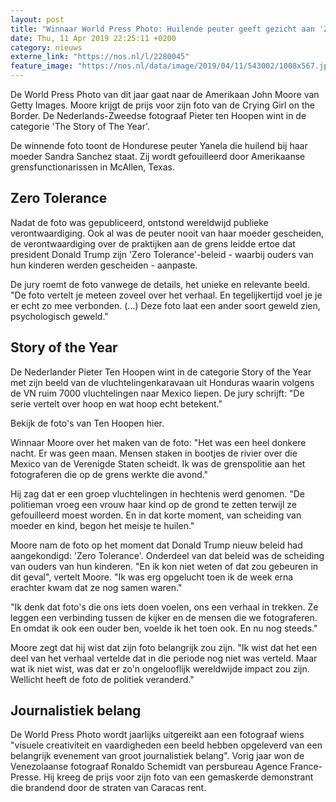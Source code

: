 ```yaml
---
layout: post
title: "Winnaar World Press Photo: Huilende peuter geeft gezicht aan 'Zero Tolerance'"
date: Thu, 11 Apr 2019 22:25:11 +0200
category: nieuws
externe_link: "https://nos.nl/l/2280045"
feature_image: "https://nos.nl/data/image/2019/04/11/543002/1008x567.jpg"
---
```


<p>De World Press Photo van dit jaar gaat naar de Amerikaan John Moore van Getty Images. Moore krijgt de prijs voor zijn foto van de Crying Girl on the Border. De Nederlands-Zweedse fotograaf Pieter ten Hoopen wint in de categorie 'The Story of The Year'.</p>
<p>De winnende foto toont de Hondurese peuter Yanela die huilend bij haar moeder Sandra Sanchez staat. Zij wordt gefouilleerd door Amerikaanse grensfunctionarissen in McAllen, Texas.</p>
<h2>Zero Tolerance</h2>
<p>Nadat de foto was gepubliceerd, ontstond wereldwijd publieke verontwaardiging. Ook al was de peuter nooit van haar moeder gescheiden, de verontwaardiging over de praktijken aan de grens leidde ertoe dat president Donald Trump zijn 'Zero Tolerance'-beleid - waarbij ouders van hun kinderen werden gescheiden - aanpaste.</p>
<p>De jury roemt de foto vanwege de details, het unieke en relevante beeld. "De foto vertelt je meteen zoveel over het verhaal. En tegelijkertijd voel je je er echt zo mee verbonden. (...) Deze foto laat een ander soort geweld zien, psychologisch geweld."</p>
<h2>Story of the Year</h2>
<p>De Nederlander Pieter Ten Hoopen wint in de categorie Story of the Year met zijn beeld van de vluchtelingenkaravaan uit Honduras waarin volgens de VN ruim 7000 vluchtelingen naar Mexico liepen. De jury schrijft: "De serie vertelt over hoop en wat hoop echt betekent."</p>
<p>Bekijk de foto's van Ten Hoopen hier.</p>
<p>Winnaar Moore over het maken van de foto: "Het was een heel donkere nacht. Er was geen maan. Mensen staken in bootjes de rivier over die Mexico van de Verenigde Staten scheidt. Ik was de grenspolitie aan het fotograferen die op de grens werkte die avond."</p>
<p>Hij zag dat er een groep vluchtelingen in hechtenis werd genomen. "De politieman vroeg een vrouw haar kind op de grond te zetten terwijl ze gefouilleerd moest worden. En in dat korte moment, van scheiding van moeder en kind, begon het meisje te huilen."</p>
<p>Moore nam de foto op het moment dat Donald Trump nieuw beleid had aangekondigd: 'Zero Tolerance'. Onderdeel van dat beleid was de scheiding van ouders van hun kinderen. "En ik kon niet weten of dat zou gebeuren in dit geval", vertelt Moore. "Ik was erg opgelucht toen ik de week erna erachter kwam dat ze nog samen waren."</p>
<p>"Ik denk dat foto's die ons iets doen voelen, ons een verhaal in trekken. Ze leggen een verbinding tussen de kijker en de mensen die we fotograferen. En omdat ik ook een ouder ben, voelde ik het toen ook. En nu nog steeds."</p>
<p>Moore zegt dat hij wist dat zijn foto belangrijk zou zijn. "Ik wist dat het een deel van het verhaal vertelde dat in die periode nog niet was verteld. Maar wat ik niet wist, was dat er zo'n ongelooflijk wereldwijde impact zou zijn. Wellicht heeft de foto de politiek veranderd."</p>
<h2>Journalistiek belang</h2>
<p>De World Press Photo wordt jaarlijks uitgereikt aan een fotograaf wiens "visuele creativiteit en vaardigheden een beeld hebben opgeleverd van een belangrijk evenement van groot journalistiek belang". Vorig jaar won de Venezolaanse fotograaf Ronaldo Schemidt van persbureau Agence France-Presse. Hij kreeg de prijs voor zijn foto van een gemaskerde demonstrant die brandend door de straten van Caracas rent.</p>

